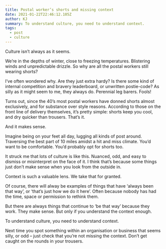 ```yaml
---
title: Postal worker’s shorts and missing context
date: 2021-01-22T22:46:12.105Z
author: KJ
summary: To understand culture, you need to understand context.
tags:
  - post
  - culture
---
```

Culture isn’t always as it seems.

We’re in the depths of winter, close to freezing temperatures. Blistering winds and unpredictable drizzle. So why are all the postal workers still wearing shorts?

I’ve often wondered why. Are they just extra hardy? Is there some kind of internal competition and bravery leaderboard, or unwritten postie-code? As silly as it might seem to me, they always do. Perennial leg barers. Fools!

Turns out, since the 40’s most postal workers have donned shorts almost exclusively, and for substance over style reasons. According to those on the front line of delivery themselves, it’s pretty simple: shorts keep you cool, and dry quicker than trousers. That’s it.

And it makes sense.

Imagine being on your feet all day, lugging all kinds of post around. Traversing the best part of 10 miles amidst a hit and miss climate. You’d want to be comfortable. You’d probably opt for shorts too.

It struck me that lots of culture is like this. Nuanced, odd, and easy to dismiss or misinterpret on the face of it. I think that’s because some things just don’t make sense when you look from the outside in.

Context is such a valuable lens. We take that for granted.

Of course, there will alway be examples of things that have ‘always been that way’, or ‘that’s just how we do it here’. Often because nobody has had the time, space or permission to rethink them.

But there are always things that continue to ‘be that way’ because they work. They make sense. But only if you understand the context enough.

To understand culture, you need to understand context.

Next time you spot something within an organisation or business that seems silly, or odd – just check that you’re not missing the context. Don’t get caught on the rounds in your trousers.
